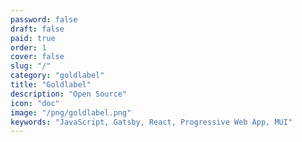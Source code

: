 ```yaml
---
password: false
draft: false
paid: true
order: 1
cover: false
slug: "/"
category: "goldlabel"
title: "Goldlabel"
description: "Open Source"
icon: "doc"
image: "/png/goldlabel.png"
keywords: "JavaScript, Gatsby, React, Progressive Web App, MUI"
---
```

